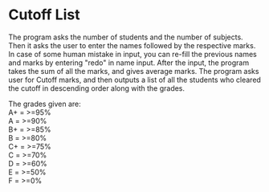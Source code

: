 
# Cutoff List

The program asks the number of students and the number of subjects.
Then it asks the user to enter the names followed by the respective marks.
In case of some human mistake in input, you can re-fill the previous names and marks by entering "redo" in name input.
After the input, the program takes the sum of all the marks, and gives average marks.
The program asks user for Cutoff marks, and then outputs a list of all the students who cleared the cutoff in descending order along with the grades.

The grades given are:<br />
     A+ = >=95% <br />
     A  = >=90%<br />
     B+ = >=85%<br />
     B  = >=80%<br />
     C+ = >=75%<br />
     C  = >=70%<br />
     D  = >=60%<br />
     E  = >=50%<br />
     F  = >=0%<br />
